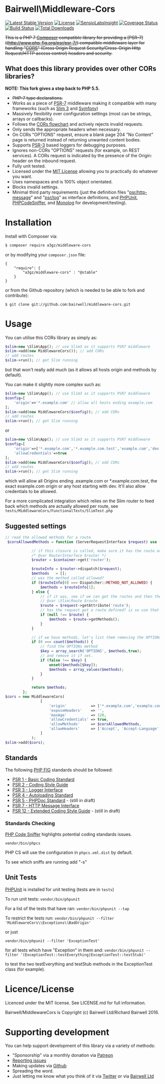 # Bairwell\Middleware-Cors

[![Latest Stable Version](https://poser.pugx.org/bairwell/middleware-cors/v/stable)](https://packagist.org/packages/bairwell/middleware-cors)
[![License](https://poser.pugx.org/bairwell/middleware-cors/license)](https://packagist.org/packages/bairwell/middleware-cors)
[![SensioLabsInsight](https://insight.sensiolabs.com/projects/8aea9987-e478-4faa-a3fe-728e9423b4e7/mini.png)](https://insight.sensiolabs.com/projects/8aea9987-e478-4faa-a3fe-728e9423b4e7)
[![Coverage Status](https://coveralls.io/repos/bairwell/middleware-cors/badge.svg?branch=master&service=github)](https://coveralls.io/github/bairwell/middleware-cors?branch=master)
[![Build Status](https://travis-ci.org/bairwell/middleware-cors.svg?branch=master)](https://travis-ci.org/bairwell/middleware-cors)
[![Total Downloads](https://poser.pugx.org/bairwell/middleware-cors/downloads)](https://packagist.org/packages/bairwell/middleware-cors)

~~This is a PHP 7 [Composer](https://getcomposer.org/) compatible library for providing a [PSR-7]((http://www.php-fig.org/psr/psr-7/) compatible middleware layer for handling
"[CORS](https://developer.mozilla.org/en-US/docs/Web/HTTP/Access_control_CORS)" (Cross Origin Request Security/Cross-Origin Http Request/HTTP access control) headers and security.~~

## What does this library provides over other CORs libraries?

**NOTE: This fork gives a step back to PHP 5.5.**

* ~~PHP-7 type declarations.~~
* Works as a piece of [PSR-7](http://www.php-fig.org/psr/psr-7/) middleware making it compatible with many frameworks (such as [Slim 3](http://slimframework.com) and [Symfony](http://symfony.com/blog/psr-7-support-in-symfony-is-here))
* Massively flexibility over configuration settings (most can be strings, arrays or callbacks).
* Follows the [CORs flowchart](http://www.html5rocks.com/static/images/cors_server_flowchart.png) and actively rejects invalid requests.
* Only sends the appropriate headers when necessary.
* On CORs "OPTIONS" request, ensure a blank page 204 "No Content" page is returned instead of returning unwanted content bodies.
* Supports [PSR-3](http://www.php-fig.org/psr/psr-3/) based loggers for debugging purposes.
* Ignores non-CORs "OPTIONS" requests (for example, on REST services). A CORs request is indicated by the presence of the Origin: header on the inbound request.
* Fully unit tested.
* Licensed under the [MIT License](https://opensource.org/licenses/MIT) allowing you to practically do whatever you want.
* Uses namespaces and is 100% object orientated.
* Blocks invalid settings.
* Minimal third party requirements (just the definition files "[psr/http-message](https://github.com/php-fig/http-message)" and "[psr/log](https://github.com/php-fig/log)" as interface definitions, and [PHPUnit](https://phpunit.de/), [PHPCodeSniffer](http://www.squizlabs.com/php-codesniffer), and [Monolog](https://github.com/Seldaek/monolog) for development/testing).

# Installation
Install with Composer via:

```bash
$ composer require a3gz/middleware-cors
```

or by modifying your `composer.json` file:
````
{
    "require": {
        "a3gz/middleware-cors" : "@stable"
    }
}
````

or from the Github repository (which is needed to be able to fork and contribute):
````
$ git clone git://github.com:bairwell/middleware-cors.git
````

# Usage

You can utilise this CORs library as simply as:

```php
$slim=new \Slim\App(); // use Slim3 as it supports PSR7 middleware
$slim->add(new MiddlewareCors()); // add CORs
// add routes
$slim->run(); // get Slim running
```

but that won't really add much (as it allows all hosts origin and methods by default).

You can make it slightly more complex such as:

```php
$slim=new \Slim\App(); // use Slim3 as it supports PSR7 middleware
$config=[
    'origin'=>'*.example.com' // allow all hosts ending example.com
];
$slim->add(new MiddlewareCors($config)); // add CORs
// add routes
$slim->run(); // get Slim running
```

or

```php
$slim=new \Slim\App(); // use Slim3 as it supports PSR7 middleware
$config=[
    'origin'=>['*.example.com','*.example.com.test','example.com','dev.*',
    'allowCredentials'=>true
];
$slim->add(new MiddlewareCors($config)); // add CORs
// add routes
$slim->run(); // get Slim running
```

which will allow all Origins ending .example.com or *.example.com.test, the exact example.com origin or
any host starting with dev. It'll also allow credentials to be allowed.

For a more complicated integration which relies on the Slim router to feed back which methods are actually
allowed per route, see ``tests/MiddlewareCors/FunctionalTests/SlimTest.php``

## Suggested settings
```php
// read the allowed methods for a route
 $corsAllowedMethods = function (ServerRequestInterface $request) use ($container) {

            // if this closure is called, make sure it has the route available in the container.
            /* @var RouterInterface $router */
            $router = $container->get('router');

            $routeInfo = $router->dispatch($request);
            $methods   = [];
            // was the method called allowed?
            if ($routeInfo[0] === Dispatcher::METHOD_NOT_ALLOWED) {
                $methods = $routeInfo[1];
            } else {
                // if it was, see if we can get the routes and then the methods from it.
                // @var \Slim\Route $route
                $route = $request->getAttribute('route');
                // has the request get a route defined? is so use that
                if (null !== $route) {
                    $methods = $route->getMethods();
                }
            }

            // if we have methods, let's list them removing the OPTIONs one.
            if (0 === count($methods)) {
                // find the OPTIONs method
                $key = array_search('OPTIONS', $methods,true);
                // and remove it if set.
                if (false !== $key) {
                    unset($methods[$key]);
                    $methods = array_values($methods);
                }
            }

            return $methods;
        };
$cors = new MiddlewareCors(
                [
                    'origin'           => ['*.example.com','example.com','*.example.com.test','192.168.*','10.*'],
                    'exposeHeaders'    => '',
                    'maxAge'           => 120,
                    'allowCredentials' => true,
                    'allowMethods'     => $corsAllowedMethods,
                    'allowHeaders'     => ['Accept', 'Accept-Language', 'Authorization', 'Content-Type','DNT','Keep-Alive','User-Agent','X-Requested-With','If-Modified-Since','Cache-Control','Origin'],
                ]
            );
$slim->add($cors);
```
## Standards

The following [PHP FIG](http://www.php-fig.org/psr/) standards should be followed:

 * [PSR 1 - Basic Coding Standard](http://www.php-fig.org/psr/psr-1/)
 * [PSR 2 - Coding Style Guide](http://www.php-fig.org/psr/psr-2/)
 * [PSR 3 - Logger Interface](http://www.php-fig.org/psr/psr-3/)
 * [PSR 4 - Autoloading Standard](http://www.php-fig.org/psr/psr-4/)
 * [PSR 5 - PHPDoc Standard](https://github.com/phpDocumentor/fig-standards/tree/master/proposed) - (still in draft)
 * [PSR 7 - HTTP Message Interface](http://www.php-fig.org/psr/psr-7/) 
 * [PSR 12 - Extended Coding Style Guide](https://github.com/php-fig/fig-standards/blob/master/proposed/extended-coding-style-guide.md) - (still in draft)
 
### Standards Checking
[PHP Code Sniffer](https://github.com/squizlabs/PHP_CodeSniffer/) highlights potential coding standards issues.

`vendor/bin/phpcs`

PHP CS will use the configuration in `phpcs.xml.dist` by default.

To see which sniffs are running add "-s"

## Unit Tests
[PHPUnit](http://phpunit.de) is installed for unit testing (tests are in `tests`)

To run unit tests:
`vendor/bin/phpunit`

For a list of the tests that have ran:
`vendor/bin/phpunit --tap`

To restrict the tests run:
`vendor/bin/phpunit --filter 'MiddlewareCors\\Exceptions\\BadOrigin'`

or just

`vendor/bin/phpunit --filter 'ExceptionTest'`

for all tests which have "Exception" in them and:
`vendor/bin/phpunit --filter '(ExceptionTest::testEverything|ExceptionTest::testStub)'`

to test the two testEverything and testStub methods in the ExceptionTest class (for example).

# Licence/License

Licenced under the MIT license. See LICENSE.md for full information.

Bairwell/MiddlewareCors is Copyright (c) Bairwell Ltd/Richard Bairwell 2016.

# Supporting development

You can help support development of this library via a variety of methods:

 * "Sponsorship" via a monthly donation via [Patreon](https://www.patreon.com/rbairwell)
 * [Reporting issues](https://github.com/bairwell/middleware-cors/issues)
 * Making updates via [Github](https://github.com/bairwell/middleware-cors)
 * Spreading the word.
 * Just letting me know what you think of it via [Twitter](http://twitter.com/rbairwell) or via [Bairwell Ltd](http://www.bairwell.com)

